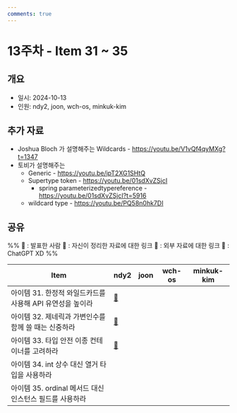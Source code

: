 ```yaml
---
comments: true
---
```

# 13주차 - Item 31 ~ 35

## 개요

- 일시: 2024-10-13
- 인원: ndy2, joon, wch-os, minkuk-kim

## 추가 자료

-  Joshua Bloch 가 설명해주는 Wildcards - https://youtu.be/V1vQf4qyMXg?t=1347
-  토비가 설명해주는 
	- Generic - https://youtu.be/ipT2XG1SHtQ
	- Supertype token - https://youtu.be/01sdXvZSjcI
		- spring parameterizedtypereference - https://youtu.be/01sdXvZSjcI?t=5916
	- wildcard type - https://youtu.be/PQ58n0hk7DI

## 공유
%% 
📢 : 발표한 사람
📄 : 자신이 정리한 자료에 대한 링크
🔗 : 외부 자료에 대한 링크
🤖 : ChatGPT XD
%%

| Item                                 | ndy2                                                                                                    | joon | wch-os | minkuk-kim |
| ------------------------------------ | ------------------------------------------------------------------------------------------------------- | ---- | ------ | ---------- |
| 아이템 31. 한정적 와일드카드를 사용해 API 유연성을 높이라  | [📄](../chapter05/item31/ndy.md)                                                                        |      |        |            |
| 아이템 32. 제네릭과 가변인수를 함께 쓸 때는 신중하라      | [🔗](https://incheol-jung.gitbook.io/docs/study/effective-java/undefined-3/2020-03-20-effective-32item) |      |        |            |
| 아이템 33. 타입 안전 이종 컨테이너를 고려하라          | [🔗](https://incheol-jung.gitbook.io/docs/study/effective-java/undefined-3/33)                          |      |        |            |
| 아이템 34. int 상수 대신 열거 타입을 사용하라        |                                                                                                         |      |        |            |
| 아이템 35. ordinal 메서드 대신 인스턴스 필드를 사용하라 |                                                                                                         |      |        |            |
